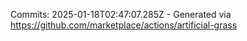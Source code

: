 Commits: 2025-01-18T02:47:07.285Z - Generated via https://github.com/marketplace/actions/artificial-grass
<br>
